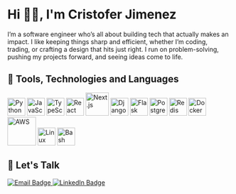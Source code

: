 # Hi 👋🏽, I'm Cristofer Jimenez

I’m a software engineer who’s all about building tech that actually makes an impact. I like keeping things sharp and efficient, whether I’m coding, trading, or crafting a design that hits just right. I run on problem-solving, pushing my projects forward, and seeing ideas come to life.

## 💽 Tools, Technologies and Languages

<p align="left">
  <img src="https://cdn.jsdelivr.net/gh/devicons/devicon/icons/python/python-original.svg" width="40" alt="Python"/>
  <img src="https://cdn.jsdelivr.net/gh/devicons/devicon/icons/javascript/javascript-original.svg" width="40" alt="JavaScript"/>
  <img src="https://cdn.jsdelivr.net/gh/devicons/devicon/icons/typescript/typescript-original.svg" width="40" alt="TypeScript"/>
  <img src="https://cdn.jsdelivr.net/gh/devicons/devicon/icons/react/react-original.svg" width="40" alt="React"/>
  <img src="https://cdn.jsdelivr.net/gh/devicons/devicon/icons/nextjs/nextjs-original-wordmark.svg" width="52" alt="Next.js"/>
  <img src="https://cdn.jsdelivr.net/gh/devicons/devicon/icons/django/django-plain.svg" width="40" alt="Django"/>
  <img src="https://cdn.jsdelivr.net/gh/devicons/devicon/icons/flask/flask-original.svg" width="40" alt="Flask"/>
  <img src="https://cdn.jsdelivr.net/gh/devicons/devicon/icons/postgresql/postgresql-original.svg" width="40" alt="PostgreSQL"/>
  <img src="https://cdn.jsdelivr.net/gh/devicons/devicon/icons/redis/redis-original.svg" width="40" alt="Redis"/>
  <img src="https://cdn.jsdelivr.net/gh/devicons/devicon/icons/docker/docker-original.svg" width="40" alt="Docker"/>
  <img src="https://cdn.jsdelivr.net/gh/devicons/devicon/icons/amazonwebservices/amazonwebservices-original-wordmark.svg" width="64" alt="AWS"/>
  <img src="https://cdn.jsdelivr.net/gh/devicons/devicon/icons/linux/linux-original.svg" width="40" alt="Linux"/>
  <img src="https://cdn.jsdelivr.net/gh/devicons/devicon/icons/bash/bash-original.svg" width="40" alt="Bash"/>
</p>


## 📧 Let's Talk

<p align="left">
  <a href="mailto:contact@cristoferjimenez.com">
    <img src="https://img.shields.io/badge/Email-contact%40cristoferjimenez.com-black?style=flat-square&logo=gmail&logoColor=white" alt="Email Badge"/>
  </a>
  <a href="https://linkedin.com/in/cristofer-jimenez">
    <img src="https://img.shields.io/badge/-Linkedin-blue?style=flat-square&logo=linkedin&logoColor=white" alt="LinkedIn Badge"/>
  </a>
</p>

